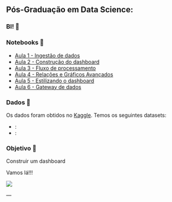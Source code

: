 ## Pós-Graduação em Data Science:

### BI! 🤑

### Notebooks 📓

- [Aula 1 - Ingestão de dados]()
- [Aula 2 - Construção do dashboard]()
- [Aula 3 - Fluxo de processamento]()
- [Aula 4 - Relações e Gráficos Avançados]()
- [Aula 5 - Estilizando o dashboard]()
- [Aula 6 - Gateway de dados]()

### Dados 🎲

Os dados foram obtidos no [Kaggle](). Temos os seguintes datasets:

- [](): 
- [](): 

### Objetivo 🎯

Construir um dashboard 

Vamos lá!!!
<p align="left"><img src='[https://media.giphy.com/media/fNvXkjC50ywBW/giphy.gif](https://media.giphy.com/media/fNvXkjC50ywBW/giphy.gif)'</p>

—
